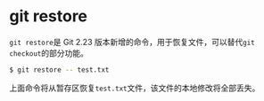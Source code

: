 # git restore

`git restore`是 Git 2.23 版本新增的命令，用于恢复文件，可以替代`git checkout`的部分功能。

```bash
$ git restore -- test.txt
```

上面命令将从暂存区恢复`test.txt`文件，该文件的本地修改将全部丢失。

